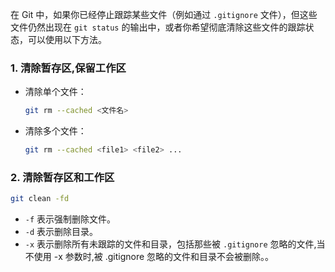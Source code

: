 在 Git 中，如果你已经停止跟踪某些文件（例如通过 `.gitignore` 文件），但这些文件仍然出现在 `git status` 的输出中，或者你希望彻底清除这些文件的跟踪状态，可以使用以下方法。

### 1. **清除暂存区,保留工作区**

- 清除单个文件：

    ```bash
    git rm --cached <文件名>
    ```

- 清除多个文件：

    ```bash
    git rm --cached <file1> <file2> ...
    ```

### 2. **清除暂存区和工作区**

```bash
git clean -fd
```

- `-f` 表示强制删除文件。
- `-d` 表示删除目录。
- `-x` 表示删除所有未跟踪的文件和目录，包括那些被 `.gitignore` 忽略的文件,当不使用 -x 参数时,被 .gitignore 忽略的文件和目录不会被删除。。
